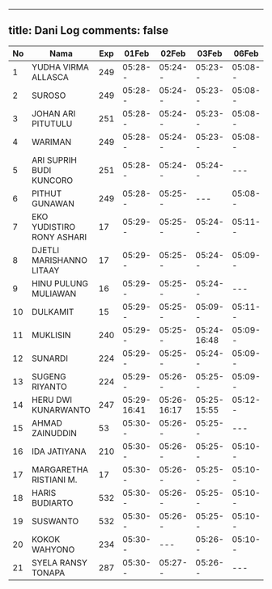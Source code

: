 
---
title: Dani Log
comments: false
---

| No | Nama | Exp | 01Feb | 02Feb | 03Feb | 06Feb | 07Feb | 08Feb | 09Feb | 10Feb | 13Feb | 14Feb | 15Feb | 16Feb | 17Feb | 20Feb |
|-----|-----|-----|-----|-----|-----|-----|-----|-----|-----|-----|-----|-----|-----|-----|-----|-----|
| 1 | YUDHA VIRMA ALLASCA | 249 | 05:28-- | 05:24-- | 05:23-- | 05:08-- | 05:10-- | 05:18-- | 05:00-- | 05:06-- | 05:14-- | 05:18-- | 05:00-- | 05:09-- | 05:16-- | --- |
| 2 | SUROSO | 249 | 05:28-- | 05:24-- | 05:23-- | 05:08-- | 05:10-- | 05:18-- | 05:00-- | --- | --- | 05:18-- | --- | 05:09-- | 05:16-- |
| 3 | JOHAN ARI PITUTULU | 251 | 05:28-- | 05:24-- | 05:23-- | 05:08-- | 05:10-- | 05:18-- | 05:00-- | 05:06-- | 05:14-- | --- | 05:16-- | --- |
| 4 | WARIMAN | 249 | 05:28-- | 05:24-- | 05:23-- | 05:08-- | 05:11-- | 13:59-- | 05:00-- | 05:06-- | --- | 05:09-- | --- |
| 5 | ARI SUPRIH BUDI KUNCORO | 251 | 05:28-- | 05:24-- | 05:24-- | --- | 05:11-- | --- | 05:01-- | --- | --- | --- | 05:01-- | --- | --- |
| 6 | PITHUT GUNAWAN | 249 | 05:28-- | 05:25-- | --- | 05:08-- | 05:11-- | 05:18-- | 05:01-- | 05:06-- | 05:15-- | 05:01-- | 05:09-- | --- | --- |
| 7 | EKO YUDISTIRO RONY ASHARI | 17 | 05:29-- | 05:25-- | 05:24-- | 05:11-- | 05:19-- | 05:01-- | 05:07-- | 05:15-- | 05:19-- | 05:01-- | --- | --- | --- |
| 8 | DJETLI MARISHANNO LITAAY | 17 | 05:29-- | 05:25-- | 05:24-- | 05:09-- | --- | 05:19-- | --- | 05:07-- | --- | --- | --- | 05:09-- | 05:17-- |
| 9 | HINU PULUNG MULIAWAN | 16 | 05:29-- | 05:25-- | 05:24-- | --- | 05:11-- | 05:19-- | 05:01-- | --- | --- | --- | 05:10-- | --- |
| 10 | DULKAMIT | 15 | 05:29-- | 05:25-- | 05:09-- | 05:11-- | 05:19-- | 05:01-- | --- | --- | --- | 05:01-- | 05:10-- | --- | --- |
| 11 | MUKLISIN | 240 | 05:29-- | 05:25-- | 05:24-16:48 | 05:09-- | --- | 05:19-- | 05:01-- | 17:18-- | 05:50-- | --- | 05:40-- | 05:10-- | 05:17-- | --- |
| 12 | SUNARDI | 224 | 05:29-- | 05:25-- | 05:24-- | 05:09-- | 05:12-- | 05:19-- | 05:01-- | 05:07-- | 05:15-- | --- | 05:02-- | 05:10-- | --- |
| 13 | SUGENG RIYANTO | 224 | 05:29-- | 05:26-- | 05:25-- | 05:09-- | 05:12-- | 05:19-- | 05:02-- | --- | 05:15-- | 05:20-- | 05:02-- | 05:10-- | --- |
| 14 | HERU DWI KUNARWANTO | 247 | 05:29-16:41 | 05:26-16:17 | 05:25-15:55 | 05:12-- | 05:20-15:42 | 05:02-- | 05:07-16:12 | --- | 05:20-- | --- | 05:10-15:57 | --- |
| 15 | AHMAD ZAINUDDIN | 53 | 05:30-- | 05:26-- | 05:25-- | --- | --- | --- | 05:02-- | 05:08-- | 05:16-- | --- | 05:02-- | --- |
| 16 | IDA JATIYANA | 210 | 05:30-- | 05:26-- | 05:25-- | 05:10-- | 05:12-- | 05:20-- | 05:02-- | 05:08-- | 05:16-- | 05:02-- | --- | --- |
| 17 | MARGARETHA RISTIANI M. | 17 | 05:30-- | 05:26-- | 05:25-- | 05:10-- | 05:12-- | 05:20-- | --- | --- | --- | 05:20-- | --- | 05:11-- | 05:18-- | --- |
| 18 | HARIS BUDIARTO | 532 | 05:30-- | 05:26-- | 05:25-- | 05:10-- | 15:32-- | 05:20-- | 06:15-- | 05:08-16:01 | 05:16-17:07 | --- | 06:38-- | 07:17-- | 05:18-- | --- |
| 19 | SUSWANTO | 532 | 05:30-- | 05:26-- | 05:25-- | 05:10-- | 05:12-- | 05:20-- | 05:02-- | 05:08-- | 07:25-- | 05:20-- | 05:02-- | 06:49-- | 05:18-- |
| 20 | KOKOK WAHYONO | 234 | 05:30-- | --- | 05:26-- | 05:10-- | 05:13-- | 05:20-- | 05:02-- | --- | 05:16-- | --- | --- | 05:11-- | 05:18-- | --- |
| 21 | SYELA RANSY TONAPA | 287 | 05:30-- | 05:27-- | 05:26-- | --- | --- | 05:20-- | 05:03-- | 05:08-- | 05:16-- | 05:21-- | 05:03-- | 05:11-- | 05:19-- | --- |
